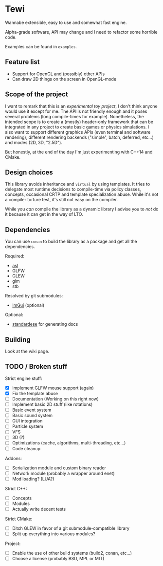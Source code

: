 # Tewi

Wannabe extensible, easy to use and somewhat fast engine.

Alpha-grade software, API may change and I need to refactor some horrible code.

Examples can be found in `examples`.

## Feature list

 * Support for OpenGL and (possibly) other APIs
 * Can draw 2D things on the screen in OpenGL-mode

## Scope of the project

I want to remark that this is an _experimental toy project_, I don't think anyone would use it except for me.
The API is not friendly enough and it poses several problems (long compile-times for example).
Nonetheless, the intended scope is to create a (mostly) header-only framework that can be integrated in any project to create basic games or physics simulations. I also want to support different graphics APIs (even terminal and software rendering), different rendering backends ("simple", batch, deferred, etc...) and modes (2D, 3D, "2.5D").

But honestly, at the end of the day I'm just experimenting with C++14 and CMake.

## Design choices

This library avoids inheritance and `virtual` by using templates.
It tries to delegate most runtime decisions to compile-time via policy classes, concepts, occasional CRTP and template specialization abuse.
While it's not a compiler torture test, it's still not easy on the compiler.

While you _can_ compile the library as a dynamic library I advise you to _not_ do it because it can get in the way of LTO.

## Dependencies

You can use `conan` to build the library as a package and get all the dependencies.

Required:
 * [asl](https://github.com/andry-dev/asl)
 * GLFW
 * GLEW
 * glm
 * stb

Resolved by git submodules:
 * [ImGui](https://github.com/ocornut/imgui) (optional)

Optional:
 * [standardese](https://github.com/foonathan/standardese) for generating docs

## Building

Look at the wiki page.

## TODO / Broken stuff

Strict engine stuff:

 * [x] Implement GLFW mouse support (again)
 * [X] Fix the template abuse
 * [ ] Documentation (Working on this right now)
 * [ ] Implement basic 2D stuff (like rotations)
 * [ ] Basic event system
 * [ ] Basic sound system
 * [ ] GUI integration
 * [ ] Particle system
 * [ ] VFS
 * [ ] 3D (?)
 * [ ] Optimizations (cache, algorithms, multi-threading, etc...)
 * [ ] Code cleanup

Addons:

 * [ ] Serialization module and custom binary reader
 * [ ] Network module (probably a wrapper around enet)
 * [ ] Mod loading? (LUA?)

Strict C++:

 * [ ] Concepts
 * [ ] Modules
 * [ ] Actually write decent tests

Strict CMake:

 * [ ] Ditch GLEW in favor of a git submodule-compatible library
 * [ ] Split up everything into various modules?

Project:

 * [ ] Enable the use of other build systems (build2, conan, etc...)
 * [ ] Choose a license (probably BSD, MPL or MIT)

